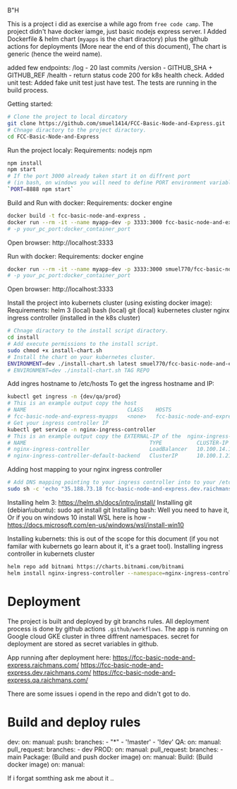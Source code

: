 B"H

This is a project i did as exercise a while ago from  `free code camp`.
The project didn't have docker iamge, just basic nodejs express server.
I Added Dockerfile & helm chart (`myapps` is the chart diractory) plus the github actions for deployments (More near the end of this document),
The chart is generic (hence the weird name).

added few endpoints:
    /log - 20 last commits
    /version - GITHUB_SHA + GITHUB_REF
    /health - return status code 200 for k8s health check.
Added unit test:
    Added fake unit test just have test.
    The tests are running in the build process.

Getting started:
```bash
# Clone the project to local dircatory
git clone https://github.com/smuel1414/FCC-Basic-Node-and-Express.git
# Chnage diractory to the project diractory.
cd FCC-Basic-Node-and-Express
```

Run the project localy:
Requirements:
    nodejs
    npm
```bash
npm install
npm start
# If the port 3000 already taken start it on diffrent port 
# (in bash, on windows you will need to define PORT environment variable seperate and run the above command):
`PORT=8888 npm start`
```

Build and Run with docker:
Requirements:
    docker engine
```bash
docker build -t fcc-basic-node-and-express .
docker run --rm -it --name myapp-dev -p 3333:3000 fcc-basic-node-and-express
# -p your_pc_port:docker_container_port
```
Open browser: http://localhost:3333

Run with docker:
Requirements:
    docker engine
```bash
docker run --rm -it --name myapp-dev -p 3333:3000 smuel770/fcc-basic-node-and-express:latest
# -p your_pc_port:docker_container_port
```
Open browser: http://localhost:3333

Install the project into kubernets cluster (using existing docker image):
Requirements:
    helm 3 (local)
    bash (local)
    git (local)
    kubernetes cluster
    nginx ingress controller (installed in the k8s cluster)

```bash
# Chnage diractory to the install script diractory.
cd install
# Add execute permissions to the install script.
sudo chmod +x install-chart.sh
# Install the chart on your kubernetes cluster.
ENVIRONMENT=dev ./install-chart.sh latest smuel770/fcc-basic-node-and-express
# ENVIRONMENT=dev ./install-chart.sh TAG REPO
```

Add ingres hostname to /etc/hosts
To get the ingress hostname and IP:
```bash
kubectl get ingress -n {dev/qa/prod}
# This is an example output copy the host 
# NAME                                CLASS    HOSTS                                          ADDRESS        PORTS     AGE
# fcc-basic-node-and-express-myapps   <none>   fcc-basic-node-and-express.dev.raichmans.com   192.168.65.3   80, 443   7h14m
# Get your ingress controller IP
kubectl get service -n nginx-ingress-controller 
# This is an example output copy the EXTERNAL-IP of the  nginx-ingress-controller and use this in your DNS
# NAME                                       TYPE           CLUSTER-IP      EXTERNAL-IP    PORT(S)                      AGE
# nginx-ingress-controller                   LoadBalancer   10.100.14.160   35.188.73.18   80:30111/TCP,443:32286/TCP   27h
# nginx-ingress-controller-default-backend   ClusterIP      10.100.1.212    <none>         80/TCP                       27h
```

Adding host mapping to your nginx ingress controller
```bash
# Add DNS mapping pointing to your ingress controller into to your /etc/hosts or DNS server.
sudo sh -c 'echo "35.188.73.18 fcc-basic-node-and-express.dev.raichmans.com" >> /etc/hosts'
```



Installing helm 3: https://helm.sh/docs/intro/install/
Installing git (debian\ubuntu): sudo apt install git
Installing bash: Well you need to have it, Or if you on windows 10 install WSL here is how - https://docs.microsoft.com/en-us/windows/wsl/install-win10

Installing kubernets: this is out of the scope for this document (if you not familar with kubernets go learn about it, it's a graet tool).
Installing ingress controller in kubernets cluster
```bash
helm repo add bitnami https://charts.bitnami.com/bitnami
helm install nginx-ingress-controller --namespace=nginx-ingress-controller bitnami/nginx-ingress-controller --create-namespace
```

# Deployment
The project is built and deployed by git branchs rules.
All deployment process is done by github actions `.github/workflows`.
The app is running on Google cloud GKE cluster in three diffrent namespaces.
secret for deployment are stored as secret variables in github.

App running after deployment here:
https://fcc-basic-node-and-express.raichmans.com/
https://fcc-basic-node-and-express.dev.raichmans.com/
https://fcc-basic-node-and-express.qa.raichmans.com/


There are some issues i opend in the repo and didn't got to do.

# Build and deploy rules
dev:
    on:
    manual:
    push:
        branches: 
        - "*"
        - '!master'
        - '!dev'
QA:
    on:
    manual:
    pull_request:
        branches: 
        - dev
PROD:
    on:
    manual:
    pull_request:
        branches: 
        - main
Package: (Build and push docker image)
    on:
    manual:
Build: (Build docker image)
    on:
    manual:

If i forgat somthing ask me about it ..
